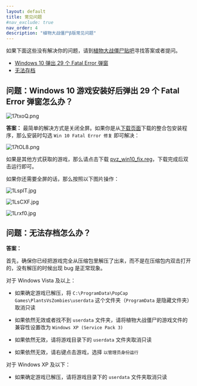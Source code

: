 ```yaml
---
layout: default
title: 常见问题
#nav_exclude: true
nav_order: 4
description: "植物大战僵尸β版常见问题"
---
```


如果下面这些没有解决你的问题，请到[植物大战僵尸贴吧](https://tieba.baidu.com/f?kw=植物大战僵尸)寻找答案或者提问。

* [Windows 10 弹出 29 个 Fatal Error 弹窗](#问题windows-10-游戏安装好后弹出-29-个-fatal-error-弹窗怎么办)
* [无法存档](#问题无法存档怎么办)

## **问题：Windows 10 游戏安装好后弹出 29 个 Fatal Error 弹窗怎么办？**

![17txoQ.png](https://s2.ax1x.com/2020/02/13/1O5eKA.png)

**答案：**
最简单的解决方式是关闭全屏。如果你是从[下载页面](/download.html)下载的整合包安装程序，那么安装时勾选 `Win 10 Fatal Error 修复` 即可解决：

![17tOL8.png](https://s2.ax1x.com/2020/02/13/1O5BPU.png)

如果是其他方式获取的游戏，那么请点击下载 [pvz_win10_fix.reg](/pvz_win10_fix.reg)，下载完成后双击运行即可。

如果你还需要全屏的话，那么按照以下图片操作：

![1LsplT.jpg](https://s2.ax1x.com/2020/02/13/1LsplT.jpg)

![1LsCXF.jpg](https://s2.ax1x.com/2020/02/13/1LsCXF.jpg)

![1Lrxf0.jpg](https://s2.ax1x.com/2020/02/13/1Lrxf0.jpg)

## **问题：无法存档怎么办？**

**答案：**

首先，确保你已经把游戏完全从压缩包里解压了出来，而不是在压缩包内双击打开的，没有解压的时候出现 bug 是正常现象。

对于 Windows Vista 及以上：

* 如果确定游戏已解压，将 `C:\ProgramData\PopCap Games\PlantsVsZombies\userdata` 这个文件夹（`ProgramData` 是隐藏文件夹）取消只读

* 如果依然无效或者找不到 `userdata` 文件夹，请将植物大战僵尸的游戏文件的兼容性设置改为 `Windows XP (Service Pack 3)`

* 如果依然无效，请将游戏目录下的 `userdata` 文件夹取消只读

* 如果依然无效，请右键点击游戏，选择 `以管理员身份运行`

对于 Windows XP 及以下：

* 如果确定游戏已解压，请将游戏目录下的 `userdata` 文件夹取消只读